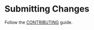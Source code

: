 # Submitting Changes

Follow the [CONTRIBUTING](https://github.com/microsoft/openvmm/blob/main/CONTRIBUTE.MD) guide.
